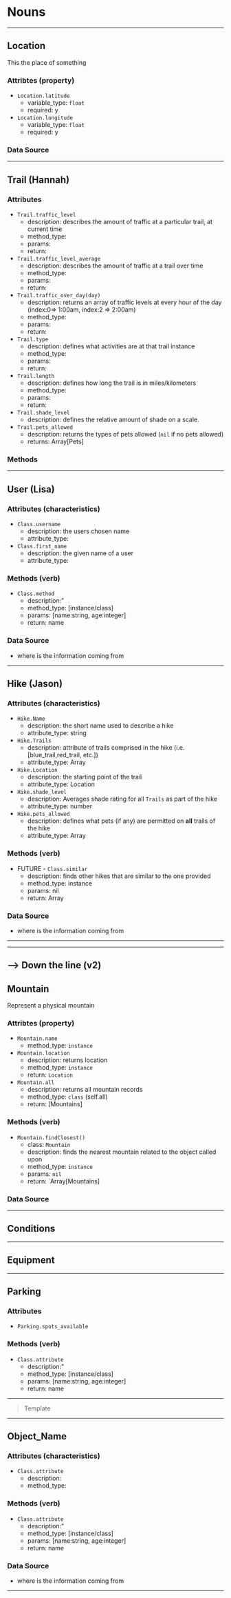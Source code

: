 # Nouns 
---- 


## Location 
This the place of something 
### Attribtes (property)
- `Location.latitude`
  - variable_type: `float` 
  - required: y 
- `Location.longitude` 
  - variable_type: `float` 
  - required: y 
### Data Source 
----
## Trail (Hannah)
### Attributes 
- `Trail.traffic_level` 
  - description: describes the amount of traffic at a particular trail, at current time 
  - method_type: 
  - params: 
  - return: 
- `Trail.traffic_level_average` 
  - description: describes the amount of traffic at a trail over time 
  - method_type: 
  - params: 
  - return: 
- `Trail.traffic_over_day(day)` 
  - description: returns an array of traffic levels at every hour of the day (index:0=> 1:00am, index:2 => 2:00am)
  - method_type: 
  - params: 
  - return: 
- `Trail.type` 
  - description: defines what activities are at that trail instance 
  - method_type: 
  - params: 
  - return: 
- `Trail.length` 
  - description: defines how long the trail is in miles/kilometers 
  - method_type: 
  - params: 
  - return: 
- `Trail.shade_level` 
  - description: defines the relative amount of shade on a scale. 
- `Trail.pets_allowed` 
  - description: returns the types of pets allowed (`nil` if no pets allowed)
  - returns: Array[Pets]
### Methods 
--- 
## User (Lisa)
### Attributes (characteristics)
- `Class.username`
  - description: the users chosen name 
  - attribute_type:
- `Class.first_name`
  - description: the given name of a user
  - attribute_type:  
### Methods (verb)
- `Class.method`
  - description:" 
  - method_type: [instance/class] 
  - params: [name:string, age:integer]
  - return: name 
### Data Source 
  - where is the information coming from 
---- 
## Hike (Jason)
### Attributes (characteristics)
- `Hike.Name`
  - description: the short name used to describe a hike
  - attribute_type: string 
- `Hike.Trails` 
  - description: attribute of trails comprised in the hike (i.e. [blue_trail,red_trail, etc.])
  - attribute_type: Array<Trail>
- `Hike.Location` 
  - description: the starting point of the trail 
  - attribute_type: Location
- `Hike.shade_level` 
  - description: Averages shade rating for all `Trails` as part of the hike 
  - attribute_type: number 
- `Hike.pets_allowed`
  - description: defines what pets (if any) are permitted on **all** trails of the hike 
  - attribute_type: Array<string>
### Methods (verb)
- FUTURE - `Class.similar`
  - description: finds other hikes that are similar to the one provided 
  - method_type: instance
  - params: nil 
  - return: Array<Hike>   
### Data Source 
  - where is the information coming from 

  
---- 

 
-----
--> Down the line (v2)
---- 
## Mountain 
Represent a physical mountain 
### Attribtes (property)
- `Mountain.name` 
  - method_type: `instance`
- `Mountain.location` 
  - description: returns location 
  - method_type: `instance` 
  - return: `Location` 
- `Mountain.all`
  - description: returns all mountain records
  - method_type: `class` (self.all)
  - return: [Mountains]

### Methods (verb)
- `Mountain.findClosest()` 
  - class: `Mountain` 
  - description: finds the nearest mountain related to the object called upon
  - method_type: `instance` 
  - params: `nil`
  - return: `Array[Mountains]
### Data Source 
---- 
## Conditions 
---- 
## Equipment 
---- 
## Parking 
### Attributes
- `Parking.spots_available` 
### Methods (verb)
- `Class.attribute`
  - description:" 
  - method_type: [instance/class] 
  - params: [name:string, age:integer]
  - return: name 
---- 



> Template 
---- 
## Object_Name 
### Attributes (characteristics)
- `Class.attribute`
  - description: 
  - method_type:  
### Methods (verb)
- `Class.attribute`
  - description:" 
  - method_type: [instance/class] 
  - params: [name:string, age:integer]
  - return: name 
### Data Source 
  - where is the information coming from 
--- 




